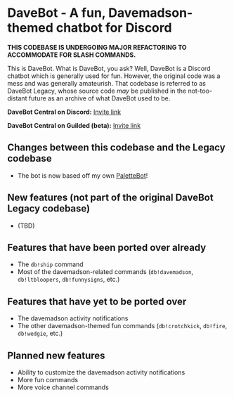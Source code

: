 # DaveBot - A fun, Davemadson-themed chatbot for Discord

**THIS CODEBASE IS UNDERGOING MAJOR REFACTORING TO ACCOMMODATE FOR SLASH COMMANDS.**

This is DaveBot. What is DaveBot, you ask? Well, DaveBot is a Discord chatbot which is generally used for fun. However, the original code was a mess and was generally amateurish. That codebase is referred to as DaveBot Legacy, whose source code *may* be published in the not-too-distant future as an archive of what DaveBot used to be.

**DaveBot Central on Discord:** [Invite link](https://discord.gg/R236pSm)

**DaveBot Central on Guilded (beta):** [Invite link](https://www.guilded.gg/i/MkePNQa2)

## Changes between this codebase and the Legacy codebase

* The bot is now based off my own [PaletteBot](https://github.com/FairPlay137/Discord-PaletteBot)!

## New features (not part of the original DaveBot Legacy codebase)

* (TBD)

## Features that have been ported over already

* The `db!ship` command
* Most of the davemadson-related commands (`db!davemadson`, `db!ltbloopers`, `db!funnysigns`, etc.)

## Features that have yet to be ported over

* The davemadson activity notifications
* The other davemadson-themed fun commands (`db!crotchkick`, `db!fire`, `db!wedgie`, etc.)

## Planned new features

* Ability to customize the davemadson activity notifications
* More fun commands
* More voice channel commands
